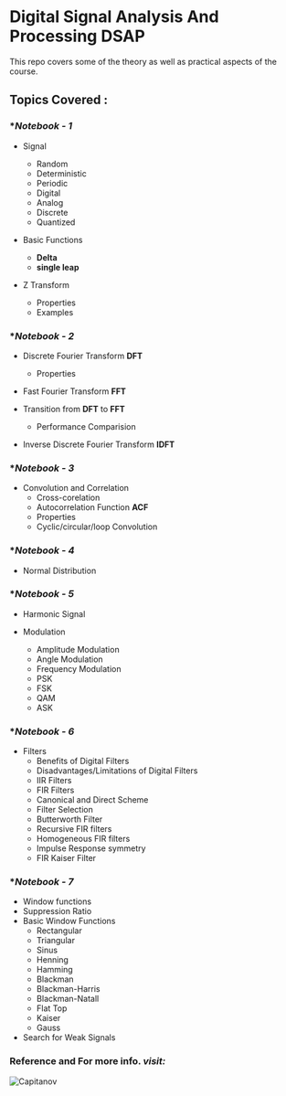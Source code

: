 # Digital Signal Analysis And Processing **DSAP**     
   
This repo covers some of the theory as well as practical aspects of the course.     
   
## **Topics Covered :**     
   
### **Notebook - 1*     
   
- Signal     
	* Random    
	* Deterministic   
	* Periodic   
	* Digital   
	* Analog   
	* Discrete   
	* Quantized   
   
- Basic Functions     
	* **Delta**   
	* **single leap**   
   
- Z Transform     
	* Properties   
	* Examples   
   
### **Notebook - 2*     
   
- Discrete Fourier Transform **DFT**     
	* Properties   
   
- Fast Fourier Transform **FFT**   
   
- Transition from **DFT** to **FFT**   
	* Performance Comparision   
   
- Inverse Discrete Fourier Transform **IDFT**     
   
### **Notebook - 3*     
   
- Convolution and Correlation     
	* Cross-corelation   
	* Autocorrelation Function **ACF**   
	* Properties   
	* Cyclic/circular/loop Convolution   
   
### **Notebook - 4*     
   
- Normal Distribution   
   
### **Notebook - 5*     
   
- Harmonic Signal   
   
- Modulation   
	* Amplitude Modulation   
	* Angle Modulation   
	* Frequency Modulation   
	* PSK   
	* FSK   
	* QAM   
	* ASK   
   
### **Notebook - 6*     
   
- Filters   
	* Benefits of Digital Filters   
	* Disadvantages/Limitations of Digital Filters   
	* IIR Filters   
	* FIR Filters   
	* Canonical and Direct Scheme   
	* Filter Selection   
	* Butterworth Filter   
	* Recursive FIR filters   
	* Homogeneous FIR filters   
	* Impulse Response symmetry   
	* FIR Kaiser Filter   
   
   
### **Notebook - 7*     
- Window functions   
- Suppression Ratio   
- Basic Window Functions   
	* Rectangular   
	* Triangular   
	* Sinus   
	* Henning   
	* Hamming   
	* Blackman   
	* Blackman-Harris   
	* Blackman-Natall   
	* Flat Top   
	* Kaiser   
	* Gauss   
- Search for Weak Signals   
   
### Reference and For more info. *visit:*
![Capitanov](https://github.com/capitanov)

